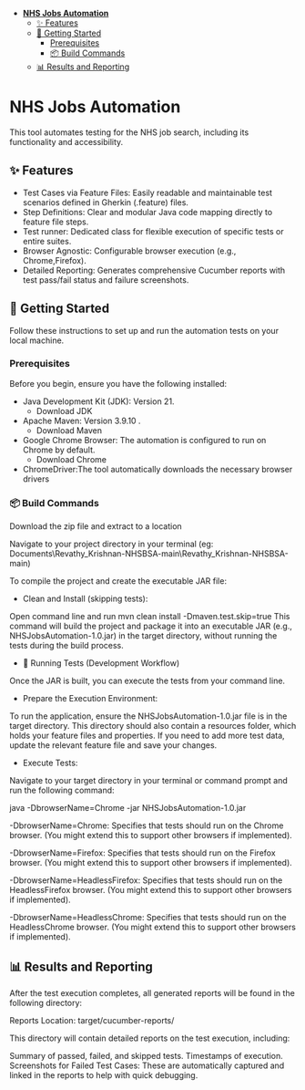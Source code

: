 <!-- TOC -->
* [**NHS Jobs Automation**](#nhs-jobs-automation)
  * [✨ Features](#-features)
  * [🚀 Getting Started](#-getting-started)
    * [Prerequisites](#prerequisites)
    * [📦 Build Commands](#-build-commands)
  * [📊 Results and Reporting](#-results-and-reporting)
<!-- TOC -->

# **NHS Jobs Automation**

This tool automates testing for the NHS job search, including its functionality and accessibility.

## ✨ Features

* Test Cases via Feature Files: Easily readable and maintainable test scenarios defined in Gherkin (.feature) files.
* Step Definitions: Clear and modular Java code mapping directly to feature file steps.
* Test runner: Dedicated class for flexible execution of specific tests or entire suites.
* Browser Agnostic: Configurable browser execution (e.g., Chrome,Firefox).
* Detailed Reporting: Generates comprehensive Cucumber reports with test pass/fail status and failure screenshots.

## 🚀 Getting Started

Follow these instructions to set up and run the automation tests on your local machine.

###  Prerequisites

Before you begin, ensure you have the following installed:

* Java Development Kit (JDK): Version 21.
  * Download JDK
* Apache Maven: Version 3.9.10 .
  * Download Maven
* Google Chrome Browser: The automation is configured to run on Chrome by default.
  * Download Chrome
* ChromeDriver:The tool automatically downloads the necessary browser drivers

### 📦 Build Commands
Download the zip file and extract to a location

Navigate to your project directory in your terminal (eg: Documents\Revathy_Krishnan-NHSBSA-main\Revathy_Krishnan-NHSBSA-main)

To compile the project and create the executable JAR file:

* Clean and Install (skipping tests):

Open command line and run mvn clean install -Dmaven.test.skip=true
This command will build the project and package it into an executable JAR (e.g., NHSJobsAutomation-1.0.jar) in the target directory, without running the tests during the build process.

* 🏃 Running Tests (Development Workflow)

Once the JAR is built, you can execute the tests from your command line.

* Prepare the Execution Environment:

To run the application, ensure the NHSJobsAutomation-1.0.jar file is in the target directory.
This directory should also contain a resources folder, which holds your feature files and properties. If you need to add more test data, update the relevant feature file and save your changes.

* Execute Tests:

Navigate to your target directory in your terminal or command prompt and run the following command:

java -DbrowserName=Chrome -jar NHSJobsAutomation-1.0.jar 

-DbrowserName=Chrome: Specifies that tests should run on the Chrome browser. (You might extend this to support other browsers if implemented).

-DbrowserName=Firefox: Specifies that tests should run on the Firefox browser. (You might extend this to support other browsers if implemented).

-DbrowserName=HeadlessFirefox: Specifies that tests should run on the HeadlessFirefox browser. (You might extend this to support other browsers if implemented).

-DbrowserName=HeadlessChrome: Specifies that tests should run on the HeadlessChrome browser. (You might extend this to support other browsers if implemented).
## 📊 Results and Reporting

After the test execution completes, all generated reports will be found in the following directory:

Reports Location: target/cucumber-reports/

This directory will contain detailed reports on the test execution, including:

Summary of passed, failed, and skipped tests.
Timestamps of execution.
Screenshots for Failed Test Cases: These are automatically captured and linked in the reports to help with quick debugging.

